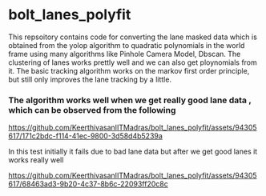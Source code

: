 # bolt_lanes_polyfit
<p>This repsoitory contains code for converting the lane masked data which is obtained from the yolop algorithm to quadratic polynomials in the world frame using many algorithms like Pinhole Camera Model, Dbscan. The clustering of lanes works prettly well and we can also get ploynomials from it. The basic tracking algorithm works on the markov first order principle, but still only improves the lane tracking by a little.</p>

### The algorithm works well when we get really good lane data , which can be observed from the following



https://github.com/KeerthivasanIITMadras/bolt_lanes_polyfit/assets/94305617/171c2bdc-f114-41ec-9800-3d58d4b5239a

<p>In this test initially it fails due to bad lane data but after we get good lanes it works really well</p>


https://github.com/KeerthivasanIITMadras/bolt_lanes_polyfit/assets/94305617/68463ad3-9b20-4c37-8b6c-22093ff20c8c

